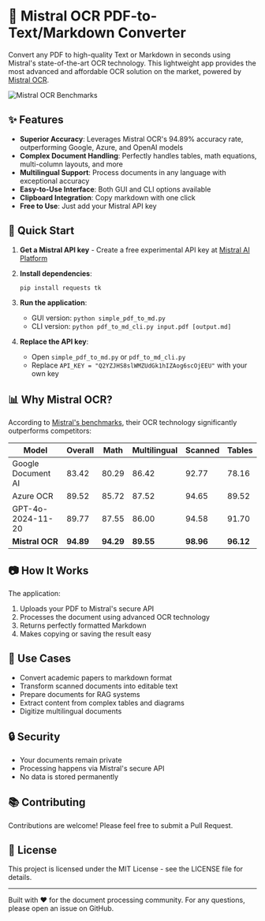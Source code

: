 # 🚀 Mistral OCR PDF-to-Text/Markdown Converter

Convert any PDF to high-quality Text or Markdown in seconds using Mistral's state-of-the-art OCR technology. This lightweight app provides the most advanced and affordable OCR solution on the market, powered by [Mistral OCR](https://mistral.ai/news/mistral-ocr).

![Mistral OCR Benchmarks](https://mistral.ai/images/ocr/ocr-benchmark-chart.png)

## ✨ Features

- **Superior Accuracy**: Leverages Mistral OCR's 94.89% accuracy rate, outperforming Google, Azure, and OpenAI models
- **Complex Document Handling**: Perfectly handles tables, math equations, multi-column layouts, and more
- **Multilingual Support**: Process documents in any language with exceptional accuracy
- **Easy-to-Use Interface**: Both GUI and CLI options available
- **Clipboard Integration**: Copy markdown with one click
- **Free to Use**: Just add your Mistral API key

## 🔧 Quick Start

1. **Get a Mistral API key** - Create a free experimental API key at [Mistral AI Platform](https://console.mistral.ai/)

2. **Install dependencies**:
   ```bash
   pip install requests tk
   ```

3. **Run the application**:
   - GUI version: `python simple_pdf_to_md.py`
   - CLI version: `python pdf_to_md_cli.py input.pdf [output.md]`

4. **Replace the API key**:
   - Open `simple_pdf_to_md.py` or `pdf_to_md_cli.py`
   - Replace `API_KEY = "Q2YZJHS8slWMZUdGk1hIZAog6scOjEEU"` with your own key

## 📊 Why Mistral OCR?

According to [Mistral's benchmarks](https://mistral.ai/news/mistral-ocr), their OCR technology significantly outperforms competitors:

| Model                | Overall | Math  | Multilingual | Scanned | Tables |
|----------------------|---------|-------|--------------|---------|--------|
| Google Document AI   | 83.42   | 80.29 | 86.42        | 92.77   | 78.16  |
| Azure OCR            | 89.52   | 85.72 | 87.52        | 94.65   | 89.52  |
| GPT-4o-2024-11-20    | 89.77   | 87.55 | 86.00        | 94.58   | 91.70  |
| **Mistral OCR**      | **94.89** | **94.29** | **89.55** | **98.96** | **96.12** |

## 📷 How It Works

The application:
1. Uploads your PDF to Mistral's secure API
2. Processes the document using advanced OCR technology
3. Returns perfectly formatted Markdown
4. Makes copying or saving the result easy

## 📝 Use Cases

- Convert academic papers to markdown format
- Transform scanned documents into editable text
- Prepare documents for RAG systems
- Extract content from complex tables and diagrams
- Digitize multilingual documents

## 🔒 Security

- Your documents remain private
- Processing happens via Mistral's secure API
- No data is stored permanently

## 📚 Contributing

Contributions are welcome! Please feel free to submit a Pull Request.

## 📄 License

This project is licensed under the MIT License - see the LICENSE file for details.

---

Built with ❤️ for the document processing community. For any questions, please open an issue on GitHub. 